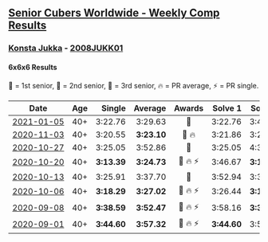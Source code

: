 <style>table {white-space: nowrap;}</style>
<link rel="stylesheet" type="text/css" href="/scw-comp/css/flags.css" />

## [Senior Cubers Worldwide - Weekly Comp Results](/scw-comp/results/)
### [Konsta Jukka](README.md) - [2008JUKK01](https://www.worldcubeassociation.org/persons/2008JUKK01?event=666)
#### 6x6x6 Results

<span style="white-space: nowrap;">🥇 = 1st senior</span>, <span style="white-space: nowrap;">🥈 = 2nd senior</span>, <span style="white-space: nowrap;">🥉 = 3rd senior</span>, <span style="white-space: nowrap;">🔥 = PR average</span>, <span style="white-space: nowrap;">⚡ = PR single</span>.

| Date | Age | Single | Average | Awards | Solve 1 | Solve 2 | Solve 3 | Video |
| :--: | :--: | --: | --: | :--: | --: | --: | --: | :-- |
| [2021-01-05](../../results/2021-01-05/666.md) | 40+ | 3:22.76 | 3:29.63 | 🥈 | 3:22.76 | 3:41.66 | 3:24.46 | [Desktop](https://www.facebook.com/events/438895340619582/permalink/442976400211476) / [Mobile](https://m.facebook.com/events/438895340619582?view=permalink&id=442976400211476) |
| [2020-11-03](../../results/2020-11-03/666.md) | 40+ | 3:20.55 | **3:23.10** | 🥈 🔥 | 3:21.86 | 3:26.88 | 3:20.55 | [Desktop](https://www.facebook.com/events/391709741873523/permalink/396414698069694) / [Mobile](https://m.facebook.com/events/391709741873523?view=permalink&id=396414698069694) |
| [2020-10-27](../../results/2020-10-27/666.md) | 40+ | 3:25.05 | 3:52.86 | 🥈 | 3:25.05 | 4:35.55 | 3:37.97 | [Desktop](https://www.facebook.com/events/1621959871298390/permalink/1627560764071634) / [Mobile](https://m.facebook.com/events/1621959871298390?view=permalink&id=1627560764071634) |
| [2020-10-20](../../results/2020-10-20/666.md) | 40+ | **3:13.39** | **3:24.73** | 🥈 🔥 ⚡ | 3:46.67 | **3:13.39** | 3:14.14 | [Desktop](https://www.facebook.com/events/758279974902955/permalink/762043501193269) / [Mobile](https://m.facebook.com/events/758279974902955?view=permalink&id=762043501193269) |
| [2020-10-13](../../results/2020-10-13/666.md) | 40+ | 3:25.91 | 3:37.70 | 🥈 | 3:52.94 | 3:34.25 | 3:25.91 | [Desktop](https://www.facebook.com/events/746942356162446/permalink/750806132442735) / [Mobile](https://m.facebook.com/events/746942356162446?view=permalink&id=750806132442735) |
| [2020-10-06](../../results/2020-10-06/666.md) | 40+ | **3:18.29** | **3:27.02** | 🥈 🔥 ⚡ | 3:26.44 | **3:18.29** | 3:36.32 | [Desktop](https://www.facebook.com/events/2766581680255939/permalink/2770166769897430) / [Mobile](https://m.facebook.com/events/2766581680255939?view=permalink&id=2770166769897430) |
| [2020-09-08](../../results/2020-09-08/666.md) | 40+ | **3:38.59** | **3:52.47** | 🥈 🔥 ⚡ | 3:58.16 | **3:38.59** | 4:00.67 | [Desktop](https://www.facebook.com/events/342884623427933/permalink/345575156492213) / [Mobile](https://m.facebook.com/events/342884623427933?view=permalink&id=345575156492213) |
| [2020-09-01](../../results/2020-09-01/666.md) | 40+ | **3:44.60** | **3:57.32** | 🥇 🔥 ⚡ | **3:44.60** | 3:51.25 | 4:16.10 | [Desktop](https://www.facebook.com/617967617/videos/pcb.988636808224558/10158632768542618) / [Mobile](https://m.facebook.com/617967617/videos/pcb.988636808224558/10158632768542618) |


<!-- Global site tag (gtag.js) - Google Analytics -->
<script async src="https://www.googletagmanager.com/gtag/js?id=UA-86348435-3"></script>
<script>window.dataLayer = window.dataLayer || []; function gtag() {dataLayer.push(arguments);} gtag('js', new Date()); gtag('config', 'UA-86348435-3');</script>
